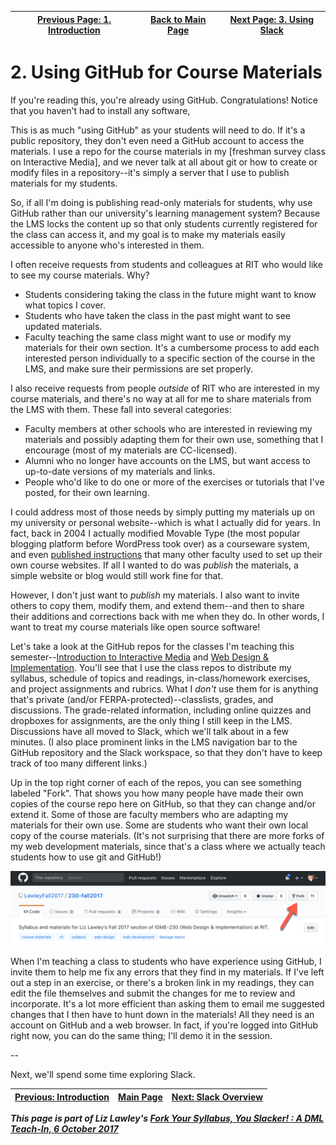 | [Previous Page: 1. Introduction](introduction.md) | [Back to Main Page](README.md) | [Next Page: 3. Using Slack](usingSlack.md) |
|--------------------------------|-----------------------------|------------------------|

# 2. Using GitHub for Course Materials

If you're reading this, you're already using GitHub. Congratulations! Notice that you haven't had to install any software, 

This is as much "using GitHub" as your students will need to do. If it's a public repository, they don't even need a GitHub account to access the materials. I use a repo for the course materials in my [freshman survey class on Interactive Media], and we never talk at all about git or how to create or modify files in a repository--it's simply a server that I use to publish materials for my students. 

So, if all I'm doing is publishing read-only materials for students, why use GitHub rather than our university's learning management system? Because the LMS locks the content up so that only students currently registered for the class can access it, and my goal is to make my materials easily accessible to anyone who's interested in them. 

I often receive requests from students and colleagues at RIT who would like to see my course materials. Why?
- Students considering taking the class in the future might want to know what topics I cover. 
- Students who have taken the class in the past might want to see updated materials. 
- Faculty teaching the same class might want to use or modify my materials for their own section. 
It's a cumbersome process to add each interested person individually to a specific section of the course in the LMS, and make sure their permissions are set properly.

I also receive requests from people *outside* of RIT who are interested in my course materials, and there's no way at all for me to share materials from the LMS with them. These fall into several categories:
- Faculty members at other schools who are interested in reviewing my materials and possibly adapting them for their own use, something that I encourage (most of my materials are CC-licensed). 
- Alumni who no longer have accounts on the LMS, but want access to up-to-date versions of my materials and links.
- People who'd like to do one or more of the exercises or tutorials that I've posted, for their own learning. 

I could address most of those needs by simply putting my materials up on my university or personal website--which is what I actually did for years. In fact, back in 2004 I actually modified Movable Type (the most popular blogging platform before WordPress took over) as a courseware system, and even [published instructions](http://mamamusings.net/archives/2004/01/06/mt_courseware_stepbystep.php) that many other faculty used to set up their own course websites. If all I wanted to do was *publish* the materials, a simple website or blog would still work fine for that. 

However, I don't just want to *publish* my materials. I also want to invite others to copy them, modify them, and extend them--and then to share their additions and corrections back with me when they do. In other words, I want to treat my course materials like open source software! 

Let's take a look at the GitHub repos for the classes I'm teaching this semester--[Introduction to Interactive Media](https://github.com/LawleyFall2017/110-fall2017) and [Web Design & Implementation](https://github.com/LawleyFall2017/230-fall2017). You'll see that I use the class repos to distribute my syllabus, schedule of topics and readings, in-class/homework exercises, and project assignments and rubrics. What I *don't* use them for is anything that's private (and/or FERPA-protected)--classlists, grades, and discussions. The grade-related information, including online quizzes and dropboxes for assignments, are the only thing I still keep in the LMS. Discussions have all moved to Slack, which we'll talk about in a few minutes. (I also place prominent links in the LMS navigation bar to the GitHub repository and the Slack workspace, so that they don't have to keep track of too many different links.) 

Up in the top right corner of each of the repos, you can see something labeled "Fork". That shows you how many people have made their own copies of the course repo here on GitHub, so that they can change and/or extend it. Some of those are faculty members who are adapting my materials for their own use. Some are students who want their own local copy of the course materials. (It's not surprising that there are more forks of my web development materials, since that's a class where we actually teach students how to use git and GitHub!)

![IGME-230 GitHub repo header screenshot](images/accessingGithub-forkcount.png)

When I'm teaching a class to students who have experience using GitHub, I invite them to help me fix any errors that they find in my materials. If I've left out a step in an exercise, or there's a broken link in my readings, they can edit the file themselves and submit the changes for me to review and incorporate. It's a lot more efficient than asking them to email me suggested changes that I then have to hunt down in the materials! All they need is an account on GitHub and a web browser. In fact, if you're logged into GitHub right now, you can do the same thing; I'll demo it in the session. 

--

Next, we'll spend some time exploring Slack.


| [Previous: Introduction](introduction.md) | [Main Page](README.md) | [Next: Slack Overview](usingSlack.md) |
|--------------------------------|-----------------------------|------------------------|

***This page is part of Liz Lawley's [Fork Your Syllabus, You Slacker! : A DML Teach-In, 6 October 2017](https://dml2017.sched.com/event/0f03a40b042cc1a6f4e73a78a62d0305)***
